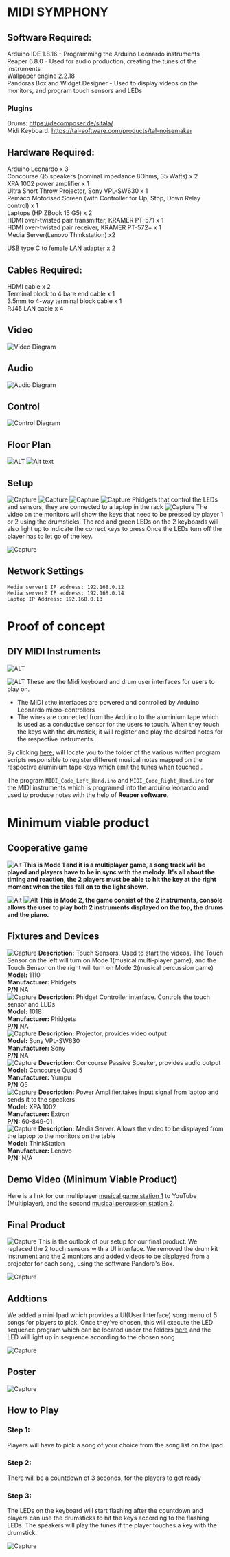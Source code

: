 # MIDI SYMPHONY

## Software Required:<br>

Arduino IDE 1.8.16 - Programming the Arduino Leonardo instruments<br>
Reaper 6.8.0 - Used for audio production, creating the tunes of the instruments<br>
Wallpaper engine 2.2.18 <br>
Pandoras Box and Widget Designer - Used to display videos on the monitors, and program touch sensors and LEDs<br>
### **Plugins**
Drums: https://decomposer.de/sitala/ <br>
Midi Keyboard: https://tal-software.com/products/tal-noisemaker<br>


## Hardware Required:<br>
Arduino Leonardo x 3<br>
Concourse Q5 speakers (nominal impedance 8Ohms, 35 Watts) x 2<br>
XPA 1002 power amplifier x 1<br>
Ultra Short Throw Projector, Sony VPL-SW630 x 1<br>
Remaco Motorised Screen (with Controller for Up, Stop, Down Relay control) x 1<br>
Laptops (HP ZBook 15 G5) x 2<br>
HDMI over-twisted pair transmitter, KRAMER PT-571 x 1<br>
HDMI over-twisted pair receiver, KRAMER PT-572+ x 1<br>
Media Server(Lenovo Thinkstation) x2<br>

USB type C to female LAN adapter x 2<br>

## Cables Required:<br>
HDMI cable x 2<br>
Terminal block to 4 bare end cable x 1<br>
3.5mm to 4-way terminal block cable x 1<br>
RJ45 LAN cable x 4<br>

## Video 
![Video Diagram](images/VideoSystemDiagram.jpg)
## Audio
![Audio Diagram](images/AudioSystemDiagram.jpg)
## Control
![Control Diagram](images/ControlSystemDiagram.jpg)

## Floor Plan
![ALT](images/FloorPlan.jpg)
![Alt text](images/layout.jpg)

## Setup 
![Capture](images/setup.jpg)
![Capture](images/Media_Servers.jpg)
![Capture](images/NetworkSwitch.jpg)
![Capture](images/phidget_setup2.jpg)
Phidgets that control the LEDs and sensors, they are connected to a laptop in the rack
![Capture](images/keyboardled.jpg)
The video on the monitors will show the keys that need to be pressed by player 1 or 2 using the drumsticks. The red and green LEDs on the 2 keyboards will also light up to indicate the correct keys to press.Once the LEDs turn off the player has to let go of the key.

![Capture](images/rack2.jpg)
## Network Settings
```
Media server1 IP address: 192.168.0.12 
Media server2 IP address: 192.168.0.14
Laptop IP Address: 192.168.0.13
```
# Proof of concept 
## DIY MIDI Instruments
![ALT](images/MIDI_Keyboard.jpg)


![ALT](images/Drum.jpg)
These are the Midi keyboard and drum user interfaces for users to play on.
* The MIDI `eth0` interfaces are powered and controlled by Arduino Leonardo micro-controllers
* The wires are connected from the Arduino to the aluminium tape which is used as a conductive sensor for the users to touch. When they touch the keys with the drumstick, it will register and play the desired notes for the respective instruments.

By clicking [here](MIDI_Code/MIDI_Code_Game_Drum_Keyboard/), will locate you to the folder of the various written program scripts responsible to register different musical notes mapped on the respective aluminium tape keys which emit the tunes when touched .

The program `MIDI_Code_Left_Hand.ino` and `MIDI_Code_Right_Hand.ino` for the MIDI instruments which is programed into the arduino leonardo and used to produce notes with the help of **Reaper software**.

# Minimum viable product
## Cooperative game
![Alt](images/Multiplayer.jpg)
__This is Mode 1 and it is a multiplayer game, a song track will be played and players have to be in sync with the melody. It's all about the timing and reaction, the  2 players must be able to hit the key at the right moment when the tiles fall on to the light shown.__

![Alt](images/MVP_Station2.png)
![Alt](images/Percussion.jpg)
__This is Mode 2, the game consist of the 2 instruments, console allows the user to play both 2 instruments displayed on the top, the drums and the piano.__

## Fixtures and Devices

![Capture](images/TouchSensor.jpg)
**Description:** Touch Sensors. Used to start the videos. The Touch Sensor on the left will turn on Mode 1(musical multi-player game), and the Touch Sensor on the right will turn on Mode 2(musical percussion game) <br>
**Model:** 1110 <br>
**Manufacturer:** Phidgets <br>
**P/N** NA <br>
![Capture](images/Phidget_Interface.jpg)
**Description:** Phidget Controller interface. Controls the touch sensor and LEDs <br>
**Model:** 1018 <br>
**Manufacturer:** Phidgets <br>
**P/N** NA <br>
![Capture](images/Projector.jpg)
**Description:** Projector, provides video output <br>
**Model:** Sony VPL-SW630 <br>
**Manufacturer:** Sony <br>
**P/N** NA <br>
![Capture](images/Speaker1.jpg)
**Description:** Concourse Passive Speaker, provides audio output <br>
**Model:** Concourse Quad 5  <br>
**Manufacturer:** Yumpu <br>
**P/N** Q5 <br>
![Capture](images/XPA1002Amp.jpg)
**Description:** Power Amplifier.takes input signal from laptop and sends it to the speakers<br>
**Model:** XPA 1002 <br>
**Manufacturer:** Extron <br>
**P/N:** 60-849-01 <br>
![Capture](images/server.jpg)
**Description:** Media Server. Allows the video to be displayed from the laptop to the monitors on the table<br>
**Model:** ThinkStation <br>
**Manufacturer:** Lenovo <br>
**P/N:** N/A <br>

## Demo Video (**M**inimum **V**iable **P**roduct)

Here is a link for our multiplayer [musical game station 1][station1_url] to YouTube (Multiplayer), and the second [musical percussion station 2][station2_url].


[station1_url]: https://www.youtube.com/watch?v=DKCg_on9eKA&t=11s
[station2_url]: https://youtu.be/bg39pkCY94s

## Final Product
![Capture](images/Final_Products.jpg)
This is the outlook of our setup for our final product. We replaced the 2 touch sensors with a UI interface. We removed the drum kit instrument and the 2 monitors and added videos to be displayed from a projector for each song, using the software Pandora's Box.

![Capture](images/photo1691746164.jpeg)

## Addtions
We added a mini Ipad which provides a UI(User Interface) song menu of 5 songs for players to pick. Once they've chosen, this will execute the LED sequence program which can be located under the folders [here](MIDI_Code/MIDI_Code_Game_Drum_Keyboard/) and the LED will light up in sequence according to the chosen song

![Capture](images/Songmenu.jpg)

## Poster 
![Capture](images/Poster.jpg)

## How to Play

### Step 1:
Players will have to pick a song of your choice from the song list on the Ipad 

### Step 2:
There will be a countdown of 3 seconds, for the players
to get ready 

### Step 3:
The LEDs on the keyboard will start flashing after the countdown and players can use the drumsticks to hit the keys according to the flashing LEDs. The speakers will play the tunes if the player touches a key with the drumstick.

![Capture](images/Hit.jpg)











